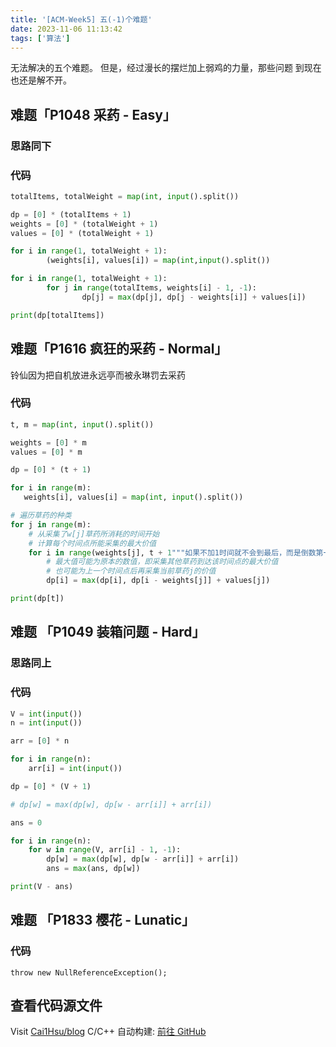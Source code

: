 ```yaml
---
title: '[ACM-Week5] 五(-1)个难题'
date: 2023-11-06 11:13:42
tags: ['算法']
---
```


无法解决的五个难题。
但是，经过漫长的摆烂加上弱鸡的力量，那些问题
到现在也还是解不开。

## 难题「P1048 采药 - Easy」

### 思路同下

### 代码
```Python
totalItems, totalWeight = map(int, input().split())

dp = [0] * (totalItems + 1)
weights = [0] * (totalWeight + 1)
values = [0] * (totalWeight + 1)

for i in range(1, totalWeight + 1):
        (weights[i], values[i]) = map(int,input().split())

for i in range(1, totalWeight + 1):
        for j in range(totalItems, weights[i] - 1, -1):
                dp[j] = max(dp[j], dp[j - weights[i]] + values[i])

print(dp[totalItems])
```

## 难题「P1616 疯狂的采药 - Normal」
铃仙因为把自机放进永远亭而被永琳罚去采药

### 代码
```Python
t, m = map(int, input().split())

weights = [0] * m
values = [0] * m

dp = [0] * (t + 1)

for i in range(m):
   weights[i], values[i] = map(int, input().split())

# 遍历草药的种类
for j in range(m):
    # 从采集了w[j]草药所消耗的时间开始
    # 计算每个时间点所能采集的最大价值
    for i in range(weights[j], t + 1"""如果不加1时间就不会到最后，而是倒数第一分钟"""):
        # 最大值可能为原本的数值，即采集其他草药到达该时间点的最大价值
        # 也可能为上一个时间点后再采集当前草药j的价值
        dp[i] = max(dp[i], dp[i - weights[j]] + values[j])

print(dp[t])
```

## 难题 「P1049 装箱问题 - Hard」

### 思路同上

### 代码
```Python
V = int(input())
n = int(input())

arr = [0] * n

for i in range(n):
    arr[i] = int(input())

dp = [0] * (V + 1)

# dp[w] = max(dp[w], dp[w - arr[i]] + arr[i])

ans = 0

for i in range(n):
    for w in range(V, arr[i] - 1, -1):
        dp[w] = max(dp[w], dp[w - arr[i]] + arr[i])
        ans = max(ans, dp[w])

print(V - ans)
```

## 难题 「P1833 樱花 - Lunatic」

### 代码
```
throw new NullReferenceException();
```

## 查看代码源文件
Visit [Cai1Hsu/blog](https://github.com/Cai1Hsu/blog/tree/master/acm/acm-5)
C/C++ 自动构建: [前往 GitHub](https://github.com/Cai1Hsu/blog/actions/workflows/build.yml)
